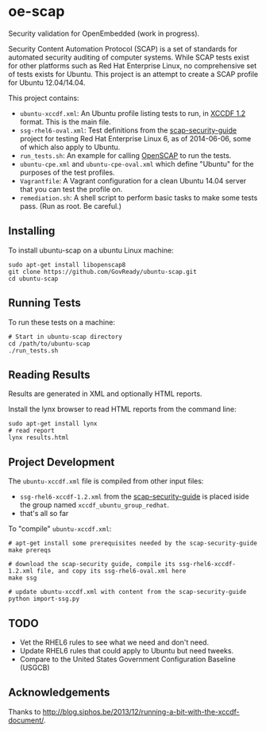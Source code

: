 oe-scap
===========

Security validation for OpenEmbedded (work in progress).

Security Content Automation Protocol (SCAP) is a set of standards for automated security auditing of computer systems. While SCAP tests exist for other platforms such as Red Hat Enterprise Linux, no comprehensive set of tests exists for Ubuntu. This project is an attempt to create a SCAP profile for Ubuntu 12.04/14.04.

This project contains:

* `ubuntu-xccdf.xml`: An Ubuntu profile listing tests to run, in [XCCDF 1.2](http://scap.nist.gov/specifications/xccdf/xccdf_element_dictionary.html) format. This is the main file.
* `ssg-rhel6-oval.xml`: Test definitions from the [scap-security-guide](https://fedorahosted.org/scap-security-guide/) project for testing Red Hat Enterprise Linux 6, as of 2014-06-06, some of which also apply to Ubuntu.
* `run_tests.sh`: An example for calling [OpenSCAP](http://open-scap.org/page/Main_Page) to run the tests.
* `ubuntu-cpe.xml` and `ubuntu-cpe-oval.xml` which define "Ubuntu" for the purposes of the test profiles.
* `Vagrantfile`: A Vagrant configuration for a clean Ubuntu 14.04 server that you can test the profile on.
* `remediation.sh`: A shell script to perform basic tasks to make some tests pass. (Run as root. Be careful.)

Installing
----------

To install ubuntu-scap on a ubuntu Linux machine:

	sudo apt-get install libopenscap8
	git clone https://github.com/GovReady/ubuntu-scap.git
	cd ubuntu-scap

Running Tests
-------------

To run these tests on a machine:

	# Start in ubuntu-scap directory
	cd /path/to/ubuntu-scap
	./run_tests.sh

Reading Results
---------------

Results are generated in XML and optionally HTML reports.

Install the lynx browser to read HTML reports from the command line:

	sudo apt-get install lynx
	# read report
	lynx results.html

Project Development
-------------------

The `ubuntu-xccdf.xml` file is compiled from other input files:

* `ssg-rhel6-xccdf-1.2.xml` from the [scap-security-guide](https://fedorahosted.org/scap-security-guide/) is placed iside the group named `xccdf_ubuntu_group_redhat`.
* that's all so far

To "compile" `ubuntu-xccdf.xml`:

	# apt-get install some prerequisites needed by the scap-security-guide
	make prereqs

	# download the scap-security guide, compile its ssg-rhel6-xccdf-1.2.xml file, and copy its ssg-rhel6-oval.xml here
	make ssg

	# update ubuntu-xccdf.xml with content from the scap-security-guide
	python import-ssg.py

TODO
----

* Vet the RHEL6 rules to see what we need and don't need.
* Update RHEL6 rules that could apply to Ubuntu but need tweeks.
* Compare to the United States Government Configuration Baseline (USGCB)

Acknowledgements
----------------

Thanks to http://blog.siphos.be/2013/12/running-a-bit-with-the-xccdf-document/.
